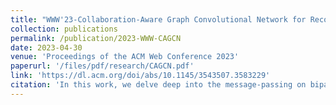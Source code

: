 ```yaml
---
title: "WWW'23-Collaboration-Aware Graph Convolutional Network for Recommender Systems"
collection: publications
permalink: /publication/2023-WWW-CAGCN
date: 2023-04-30
venue: 'Proceedings of the ACM Web Conference 2023'
paperurl: '/files/pdf/research/CAGCN.pdf'
link: 'https://dl.acm.org/doi/abs/10.1145/3543507.3583229'
citation: 'In this work, we delve deep into the message-passing on bipartite graphs and propose to leverage the neighborhood interactions themselves to decide their importance. Our designed message-passing mechanism is proven to exceed the 1-WL test and achieves significant performance improvement!'
---
```

